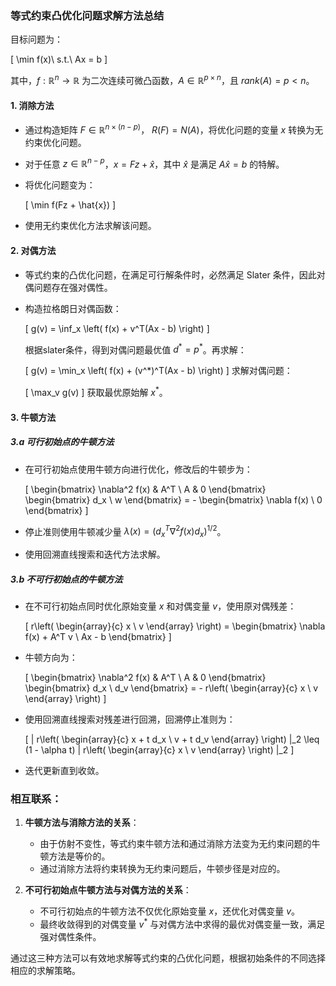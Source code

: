 ### 等式约束凸优化问题求解方法总结

目标问题为：

\[
\min f(x)\ s.t.\ Ax = b
\]

其中，$f : \mathbb{R}^n \to \mathbb{R}$ 为二次连续可微凸函数，$A \in \mathbb{R}^{p \times n}$，且 $rank(A) = p < n$。

#### 1. 消除方法
- 通过构造矩阵 $F \in \mathbb{R}^{n \times (n-p)}$， $R(F) = N(A)$，将优化问题的变量 $x$ 转换为无约束优化问题。
- 对于任意 $z \in \mathbb{R}^{n-p}$，$x = Fz + \hat{x}$，其中 $\hat{x}$ 是满足 $A \hat{x} = b$ 的特解。
- 将优化问题变为：
  
  \[
  \min f(Fz + \hat{x})
  \]

- 使用无约束优化方法求解该问题。

#### 2. 对偶方法
- 等式约束的凸优化问题，在满足可行解条件时，必然满足 Slater 条件，因此对偶问题存在强对偶性。
- 构造拉格朗日对偶函数：

  \[
  g(v) = \inf_x \left( f(x) + v^T(Ax - b) \right)
  \]

  根据slater条件，得到对偶问题最优值 $d^* = p^*$。再求解：

  \[
  g(v) = \min_x \left( f(x) + (v^*)^T(Ax - b) \right)
  \]
  求解对偶问题：

  \[
  \max_v g(v)
  \]
  获取最优原始解 $x^*$。

#### 3. 牛顿方法
##### 3.a 可行初始点的牛顿方法
- 在可行初始点使用牛顿方向进行优化，修改后的牛顿步为：

  \[
  \begin{bmatrix}
  \nabla^2 f(x) & A^T \\
  A & 0
  \end{bmatrix}
  \begin{bmatrix}
  d_x \\
  w
  \end{bmatrix}
  = - \begin{bmatrix}
  \nabla f(x) \\
  0
  \end{bmatrix}
  \]

- 停止准则使用牛顿减少量 $\lambda(x) = (d_x^T \nabla^2 f(x) d_x)^{1/2}$。

- 使用回溯直线搜索和迭代方法求解。

##### 3.b 不可行初始点的牛顿方法
- 在不可行初始点同时优化原始变量 $x$ 和对偶变量 $v$，使用原对偶残差：

  \[
  r\left( \begin{array}{c} x \\ v \end{array} \right) = \begin{bmatrix} \nabla f(x) + A^T v \\ Ax - b \end{bmatrix}
  \]

- 牛顿方向为：

  \[
  \begin{bmatrix}
  \nabla^2 f(x) & A^T \\
  A & 0
  \end{bmatrix}
  \begin{bmatrix}
  d_x \\
  d_v
  \end{bmatrix}
  = - r\left( \begin{array}{c} x \\ v \end{array} \right)
  \]

- 使用回溯直线搜索对残差进行回溯，回溯停止准则为：

  \[
  \| r\left( \begin{array}{c} x + t d_x \\ v + t d_v \end{array} \right) \|_2 \leq (1 - \alpha t) \| r\left( \begin{array}{c} x \\ v \end{array} \right) \|_2
  \]

- 迭代更新直到收敛。

### 相互联系：
1. **牛顿方法与消除方法的关系**：
   - 由于仿射不变性，等式约束牛顿方法和通过消除方法变为无约束问题的牛顿方法是等价的。
   - 通过消除方法将约束转换为无约束问题后，牛顿步径是对应的。

2. **不可行初始点牛顿方法与对偶方法的关系**：
   - 不可行初始点的牛顿方法不仅优化原始变量 $x$，还优化对偶变量 $v$。
   - 最终收敛得到的对偶变量 $v^*$ 与对偶方法中求得的最优对偶变量一致，满足强对偶性条件。

通过这三种方法可以有效地求解等式约束的凸优化问题，根据初始条件的不同选择相应的求解策略。

